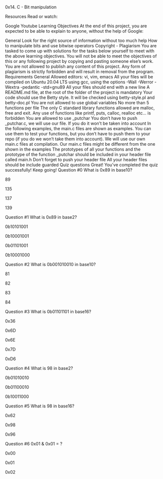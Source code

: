 
0x14. C - Bit manipulation


Resources
Read or watch:

Google
Youtube
Learning Objectives
At the end of this project, you are expected to be able to explain to anyone, without the help of Google:

General
Look for the right source of information without too much help
How to manipulate bits and use bitwise operators
Copyright - Plagiarism
You are tasked to come up with solutions for the tasks below yourself to meet with the above learning objectives.
You will not be able to meet the objectives of this or any following project by copying and pasting someone else’s work.
You are not allowed to publish any content of this project.
Any form of plagiarism is strictly forbidden and will result in removal from the program.
Requirements
General
Allowed editors: vi, vim, emacs
All your files will be compiled on Ubuntu 20.04 LTS using gcc, using the options -Wall -Werror -Wextra -pedantic -std=gnu89
All your files should end with a new line
A README.md file, at the root of the folder of the project is mandatory
Your code should use the Betty style. It will be checked using betty-style.pl and betty-doc.pl
You are not allowed to use global variables
No more than 5 functions per file
The only C standard library functions allowed are malloc, free and exit. Any use of functions like printf, puts, calloc, realloc etc… is forbidden
You are allowed to use _putchar
You don’t have to push _putchar.c, we will use our file. If you do it won’t be taken into account
In the following examples, the main.c files are shown as examples. You can use them to test your functions, but you don’t have to push them to your repo (if you do we won’t take them into account). We will use our own main.c files at compilation. Our main.c files might be different from the one shown in the examples
The prototypes of all your functions and the prototype of the function _putchar should be included in your header file called main.h
Don’t forget to push your header file
All your header files should be include guarded
Quiz questions
Great! You've completed the quiz successfully! Keep going!
Question #0
What is 0x89 in base10?


89


135


137


139

Question #1
What is 0x89 in base2?


0b10101001


0b10001001


0b01101001


0b10001000

Question #2
What is 0b001010010 in base10?


81


82


83


84

Question #3
What is 0b01101101 in base16?


0x36


0x6D


0x6E


0x7D


0xD6

Question #4
What is 98 in base2?


0b01010010


0b01100010


0b10011000

Question #5
What is 98 in base16?


0x62


0x98


0x96

Question #6
0x01 & 0x01 = ?


0x00


0x01


0x02

